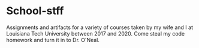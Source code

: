 # School-stff
Assignments and artifacts for a variety of courses taken by my wife and I at Louisiana Tech University between 2017 and 2020.
Come steal my code homework and turn it in to Dr. O'Neal.
